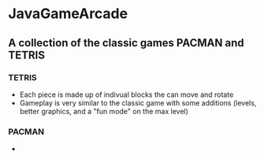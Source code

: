 # JavaGameArcade

## A collection of the classic games PACMAN and TETRIS

### TETRIS
- Each piece is made up of indivual blocks the can move and rotate
- Gameplay is very similar to the classic game with some additions 
        (levels, better graphics, and a "fun mode" on the max level)
### PACMAN
- 
